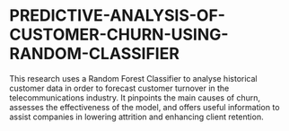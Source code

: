 # PREDICTIVE-ANALYSIS-OF-CUSTOMER-CHURN-USING-RANDOM-CLASSIFIER
This research uses a Random Forest Classifier to analyse historical customer data in order to forecast customer turnover in the telecommunications industry. It pinpoints the main causes of churn, assesses the effectiveness of the model, and offers useful information to assist companies in lowering attrition and enhancing client retention.
